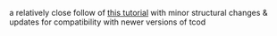 a relatively close follow of [this tutorial](http://rogueliketutorials.com/tutorials/tcod/) with minor structural changes & updates for compatibility with newer versions of tcod